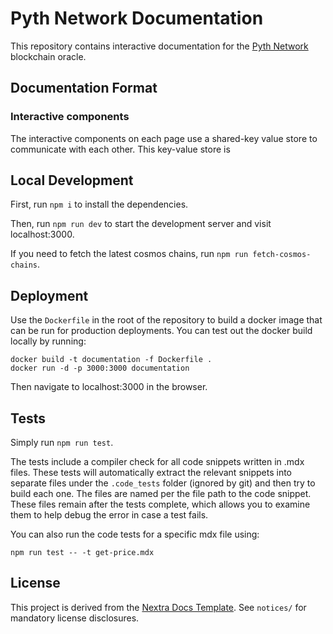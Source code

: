 # Pyth Network Documentation

This repository contains interactive documentation for the [Pyth Network](pyth.network) blockchain oracle.

## Documentation Format

### Interactive components

The interactive components on each page use a shared-key value store to communicate with each other.
This key-value store is

## Local Development

First, run `npm i` to install the dependencies.

Then, run `npm run dev` to start the development server and visit localhost:3000.

If you need to fetch the latest cosmos chains, run `npm run fetch-cosmos-chains`.

## Deployment

Use the `Dockerfile` in the root of the repository to build a docker image that can be run for production deployments.
You can test out the docker build locally by running:

```
docker build -t documentation -f Dockerfile .
docker run -d -p 3000:3000 documentation
```

Then navigate to localhost:3000 in the browser.

## Tests

Simply run `npm run test`.

The tests include a compiler check for all code snippets written in .mdx files. These tests will automatically extract
the relevant snippets into separate files under the `.code_tests` folder (ignored by git) and then try to build each one.
The files are named per the file path to the code snippet.
These files remain after the tests complete, which allows you to examine them to help debug the error in case a test fails.

You can also run the code tests for a specific mdx file using:

```
npm run test -- -t get-price.mdx
```

## License

This project is derived from the [Nextra Docs Template](https://github.com/shuding/nextra-docs-template).
See `notices/` for mandatory license disclosures.
